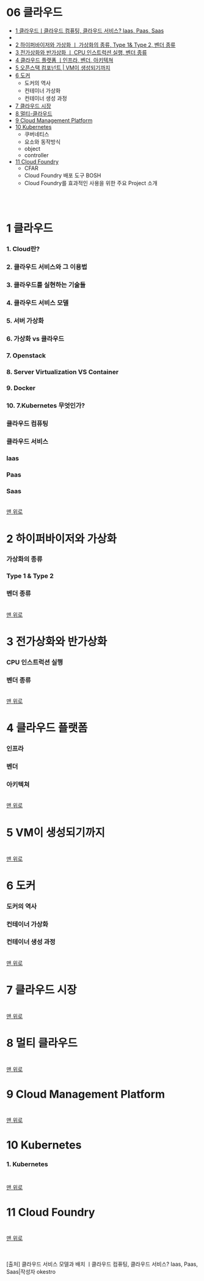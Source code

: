 # 06 클라우드

* [1 클라우드ㅣ클라우드 컴퓨팅, 클라우드 서비스? Iaas, Paas, Saas](#1-클라우드-서비스-모델과-배치)
 *  
* [2 하이퍼바이저와 가상화 ㅣ 가상화의 종류, Type 1& Type 2, 벤더 종류](#2-하이퍼바이저와-가상화)
* [3 전가상화와 반가상화 ㅣ CPU 인스트럭션 실행, 벤더 종류](#3-전가상화와-반가상화)
* [4 클라우드 플랫폼 ㅣ인프라, 벤더, 아키텍쳐](#4-클라우드-플랫폼)
* [5 오픈스택 컴포넌트 | VM이 생성되기까지](#5-VM이-생성되기까지)
* [6 도커](#6-도커)
  * 도커의 역사
  * 컨테이너 가상화
  * 컨테이너 생성 과정
* [7 클라우드 시장](#7-클라우드-시장)
* [8 멀티-클라우드](#8-멀티-클라우드)
* [9 Cloud Management Platform](#9-Cloud-Management-Platform)
* [10 Kubernetes](#10-Kubernetes)
  * 쿠버네티스
  * 요소와 동작방식
  * object
  * controller  
* [11 Cloud Foundry](#11-Cloud-Foundry)
  * CFAR
  * Cloud Foundry 배포 도구 BOSH
  * Cloud Foundry를 효과적인 사용을 위한 주요 Project 소개


  
<br><br>

# 1 클라우드
  ### 1. Cloud란?
  ### 2. 클라우드 서비스와 그 이용법
  ### 3. 클라우드를 실현하는 기술들
  ### 4. 클라우드 서비스 모델
  ### 5. 서버 가상화
  ### 6. 가상화 vs 클라우드
  ### 7. Openstack
  ### 8. Server Virtualization VS Container 
  ### 9. Docker
  ### 10. 7.Kubernetes 무엇인가?
  ### 클라우드 컴퓨팅
  ### 클라우드 서비스
  ### Iaas
  ### Paas
  ### Saas
<br>[맨 위로](#06-클라우드) 


# 2 하이퍼바이저와 가상화
  ### 가상화의 종류
  ### Type 1 & Type 2
  ### 벤더 종류
<br>[맨 위로](#06-클라우드) 


# 3 전가상화와 반가상화
  ### CPU 인스트럭션 실행
  ### 벤더 종류
<br>[맨 위로](#06-클라우드) 

# 4 클라우드 플랫폼
  ### 인프라
  ### 벤더
  ### 아키텍쳐
<br>[맨 위로](#06-클라우드) 

# 5 VM이 생성되기까지
  ### 
  ### 
<br>[맨 위로](#06-클라우드) 

# 6 도커
  ### 도커의 역사
  ### 컨테이너 가상화
  ### 컨테이너 생성 과정
<br>[맨 위로](#06-클라우드) 

# 7 클라우드 시장
  ### 
  ### 
<br>[맨 위로](#06-클라우드) 

# 8 멀티 클라우드
  ### 
  ### 
<br>[맨 위로](#06-클라우드) 

# 9 Cloud Management Platform
  ### 
  ### 
<br>[맨 위로](#06-클라우드) 

# 10 Kubernetes
  ### 1. Kubernetes

  ### 
<br>[맨 위로](#06-클라우드) 

# 11 Cloud Foundry
  ### 
  ### 
<br>[맨 위로](#06-클라우드) 













<br><br>
[출처] 클라우드 서비스 모델과 배치 ㅣ클라우드 컴퓨팅, 클라우드 서비스? Iaas, Paas, Saas|작성자 okestro
